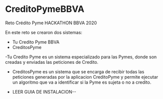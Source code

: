 # CreditoPymeBBVA
Reto Crédito Pyme HACKATHON BBVA 2020

En este reto se crearon dos sistemas:

 - Tu Credito Pyme BBVA
 - CreditosPyme
 
 -Tu Credito Pyme es un sistema especializado para las Pymes, donde son creadas y enviadas las peticiones de Credito.
 
- CreditosPyme es un sistema que se encarga de recibir todas las peticiones generadas por la aplicacion CreditoPyme y permite ejecutar un algoritmo que va a identificar si
la Pyme es sujeta o no a credito.


- LEER GUIA DE INSTALACION--
